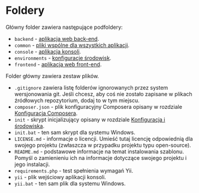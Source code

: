 Foldery
=======

Główny folder zawiera następujące podfoldery:

- `backend` - [aplikacja web back-end](structure-applications.md).
- `common` - [pliki wspólne dla wszystkich aplikacji](structure-applications.md).
- `console` - [aplikacja konsoli](structure-applications.md).
- `environments` - [konfiguracje środowisk](structure-environments.md).
- `frontend` - [aplikacja web front-end](structure-applications.md).

Folder główny zawiera zestaw plików.

- `.gitignore` zawiera listę folderów ignorowanych przez system wersjonowania git. Jeśli chcesz, aby coś nie zostało 
  zapisane w plikach źródłowych repozytorium, dodaj to w tym miejscu.
- `composer.json` - plik konfiguracyjny Composera opisany w rozdziale [Konfiguracja Composera](start-composer.md).
- `init` - skrypt inicjalizujący opisany w rozdziale [Konfiguracja i środowiska](structure-environments.md).
- `init.bat` - ten sam skrypt dla systemu Windows.
- `LICENSE.md` - informacje o licencji. Umieść tutaj licencję odpowiednią dla swojego projektu (zwłaszcza w przypadku projektu typu open-source).
- `README.md` - podstawowe informacje na temat instalowania szablonu. Pomyśl o zamienieniu ich na informacje dotyczące 
   swojego projektu i jego instalacji.
- `requirements.php` - test spełnienia wymagań Yii.
- `yii` - plik wejściowy aplikacji konsoli.
- `yii.bat` - ten sam plik dla systemu Windows.
